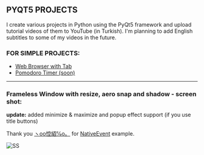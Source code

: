 ## PYQT5 PROJECTS
I create various projects in Python using the PyQt5 framework and upload tutorial videos of them to YouTube (in Turkish). I'm planning to add English subtitles to some of my videos in the future.
### FOR SIMPLE PROJECTS:
- [Web Browser with Tab](https://www.youtube.com/watch?v=5JHwtz0DNN8)
- [Pomodoro Timer (soon)](https://www.youtube.com/channel/UCVgHXeyLcYLE1baDPLyHAGA)

---
### Frameless Window with resize, aero snap and shadow - screen shot:
**update:** added minimize & maximize and popup effect support (if you use title buttons)

Thank you [ヽoo悾絔℅o。](https://github.com/892768447) for [NativeEvent](https://github.com/PyQt5/PyQt/blob/63c6376358acb1863313fb5593097e6e0210cad6/Demo/NativeEvent.py) example.

![SS](https://i.imgur.com/1rolcAQ.png)
